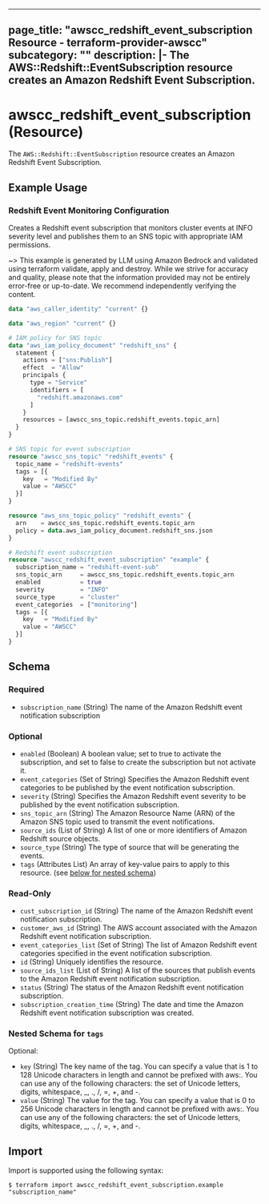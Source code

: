 
---
page_title: "awscc_redshift_event_subscription Resource - terraform-provider-awscc"
subcategory: ""
description: |-
  The AWS::Redshift::EventSubscription resource creates an Amazon Redshift Event Subscription.
---

# awscc_redshift_event_subscription (Resource)

The `AWS::Redshift::EventSubscription` resource creates an Amazon Redshift Event Subscription.

## Example Usage

### Redshift Event Monitoring Configuration

Creates a Redshift event subscription that monitors cluster events at INFO severity level and publishes them to an SNS topic with appropriate IAM permissions.

~> This example is generated by LLM using Amazon Bedrock and validated using terraform validate, apply and destroy. While we strive for accuracy and quality, please note that the information provided may not be entirely error-free or up-to-date. We recommend independently verifying the content.

```terraform
data "aws_caller_identity" "current" {}

data "aws_region" "current" {}

# IAM policy for SNS topic
data "aws_iam_policy_document" "redshift_sns" {
  statement {
    actions = ["sns:Publish"]
    effect  = "Allow"
    principals {
      type = "Service"
      identifiers = [
        "redshift.amazonaws.com"
      ]
    }
    resources = [awscc_sns_topic.redshift_events.topic_arn]
  }
}

# SNS topic for event subscription
resource "awscc_sns_topic" "redshift_events" {
  topic_name = "redshift-events"
  tags = [{
    key   = "Modified By"
    value = "AWSCC"
  }]
}

resource "aws_sns_topic_policy" "redshift_events" {
  arn    = awscc_sns_topic.redshift_events.topic_arn
  policy = data.aws_iam_policy_document.redshift_sns.json
}

# Redshift event subscription
resource "awscc_redshift_event_subscription" "example" {
  subscription_name = "redshift-event-sub"
  sns_topic_arn     = awscc_sns_topic.redshift_events.topic_arn
  enabled           = true
  severity          = "INFO"
  source_type       = "cluster"
  event_categories  = ["monitoring"]
  tags = [{
    key   = "Modified By"
    value = "AWSCC"
  }]
}
```

<!-- schema generated by tfplugindocs -->
## Schema

### Required

- `subscription_name` (String) The name of the Amazon Redshift event notification subscription

### Optional

- `enabled` (Boolean) A boolean value; set to true to activate the subscription, and set to false to create the subscription but not activate it.
- `event_categories` (Set of String) Specifies the Amazon Redshift event categories to be published by the event notification subscription.
- `severity` (String) Specifies the Amazon Redshift event severity to be published by the event notification subscription.
- `sns_topic_arn` (String) The Amazon Resource Name (ARN) of the Amazon SNS topic used to transmit the event notifications.
- `source_ids` (List of String) A list of one or more identifiers of Amazon Redshift source objects.
- `source_type` (String) The type of source that will be generating the events.
- `tags` (Attributes List) An array of key-value pairs to apply to this resource. (see [below for nested schema](#nestedatt--tags))

### Read-Only

- `cust_subscription_id` (String) The name of the Amazon Redshift event notification subscription.
- `customer_aws_id` (String) The AWS account associated with the Amazon Redshift event notification subscription.
- `event_categories_list` (Set of String) The list of Amazon Redshift event categories specified in the event notification subscription.
- `id` (String) Uniquely identifies the resource.
- `source_ids_list` (List of String) A list of the sources that publish events to the Amazon Redshift event notification subscription.
- `status` (String) The status of the Amazon Redshift event notification subscription.
- `subscription_creation_time` (String) The date and time the Amazon Redshift event notification subscription was created.

<a id="nestedatt--tags"></a>
### Nested Schema for `tags`

Optional:

- `key` (String) The key name of the tag. You can specify a value that is 1 to 128 Unicode characters in length and cannot be prefixed with aws:. You can use any of the following characters: the set of Unicode letters, digits, whitespace, _, ., /, =, +, and -.
- `value` (String) The value for the tag. You can specify a value that is 0 to 256 Unicode characters in length and cannot be prefixed with aws:. You can use any of the following characters: the set of Unicode letters, digits, whitespace, _, ., /, =, +, and -.

## Import

Import is supported using the following syntax:

```shell
$ terraform import awscc_redshift_event_subscription.example "subscription_name"
```
